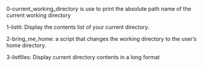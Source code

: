 0-current_working_directory is use to print the absolute path name of the current working directory

1-listit: Display the contents list of your current directory.

2-bring_me_home: a script that changes the working directory to the user’s home directory.

3-listfiles: Display current directory contents in a long format
